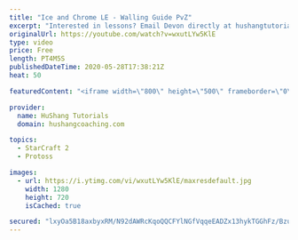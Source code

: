 ```yaml
---
title: "Ice and Chrome LE - Walling Guide PvZ"
excerpt: "Interested in lessons? Email Devon directly at hushangtutorials@outlook.com ------------------------------------------------------------------------------------------------------- Want to support HuShang Tutorials directly? Patreon is a website where you can contribute a monthly donation that will help"
originalUrl: https://youtube.com/watch?v=wxutLYw5KlE
type: video
price: Free
length: PT4M5S
publishedDateTime: 2020-05-28T17:38:21Z
heat: 50

featuredContent: "<iframe width=\"800\" height=\"500\" frameborder=\"0\" src=\"https://www.youtube.com/embed/wxutLYw5KlE\" allow=\"accelerometer; autoplay; encrypted-media; gyroscope; picture-in-picture\" allowfullscreen></iframe>"

provider:
  name: HuShang Tutorials
  domain: hushangcoaching.com

topics:
  - StarCraft 2
  - Protoss

images:
  - url: https://i.ytimg.com/vi/wxutLYw5KlE/maxresdefault.jpg
    width: 1280
    height: 720
    isCached: true

secured: "lxyOa5B18axbyxRM/N92dAWRcKqoQQCFYlNGfVqqeEADZx13hykTGGhFz/BzuJ5RMii4eFqAAkhUwmNyDXYzptjhwfLC2zfF3QfIHhRup8PnIJiAIiiRlsKUqvkie+Hyx+HzF9H1mdquivpj/FLaS2FZVV0j1+46O02Sw+hN+msycFCHMxtD86LEioeelPWdDPKp3OS7rMfuvHed/YflQqBGNfV0aoSPC9kKLJ/MCgcRnog3P6Es12y32Arob3hvqRyPW6NgCuvLwVQIz9MU7xI4GTE84Ul8MMurleTMxCw8SLcreOgsOPkcLY9OP51eyUYAs1x0dul+ZbSJtLQqDFzyGUI8YvJEvj95wKA08qn5JDI8UqQJUBjyMm72Owly01mvLLc9oa+YbIx35w5Uzx+FzgoYg/f4cKL1Bj6hXtc=;B+a6MTiv5KzNMcQHiOO4ZQ=="
---
```


